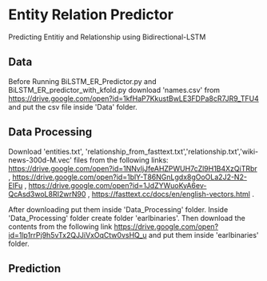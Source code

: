 # Entity Relation Predictor
Predicting Entitiy and Relationship using Bidirectional-LSTM

## Data
Before Running BiLSTM_ER_Predictor.py and BiLSTM_ER_predictor_with_kfold.py download 'names.csv' from https://drive.google.com/open?id=1kfHaP7KkustBwLE3FDPa8cR7JR9_TFU4 and put the csv file inside 'Data' folder.

## Data Processing
Download 'entities.txt', 'relationship_from_fasttext.txt','relationship.txt','wiki-news-300d-M.vec' files from the following links:
https://drive.google.com/open?id=1NNvljJfeAHZPWUH7cZl9H1B4XzQiTRbr ,
https://drive.google.com/open?id=1blY-T86NGnLgdx8gOoOLa2J2-N2-EIFu ,
https://drive.google.com/open?id=1JdZYWuoKyA6ev-QcAsd3woL8RI2wrN90 ,
https://fasttext.cc/docs/en/english-vectors.html .

After downloading put them inside 'Data_Processing' folder. Inside 'Data_Processing' folder create folder 'earlbinaries'.
Then download the contents from the following link https://drive.google.com/open?id=1lp1rrPj9h5vTx2QJJiVxOqCtw0vsHQ_u and put them inside 'earlbinaries' folder.

## Prediction



